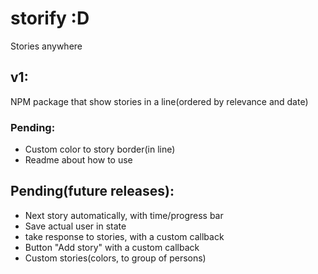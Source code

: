 # storify :D
Stories anywhere

## v1:
NPM package that show stories in a line(ordered by relevance and date)

### Pending:
- Custom color to story border(in line)
- Readme about how to use


## Pending(future releases):
- Next story automatically, with time/progress bar 
- Save actual user in state
- take response to stories, with a custom callback
- Button "Add story" with a custom callback
- Custom stories(colors, to group of persons)
